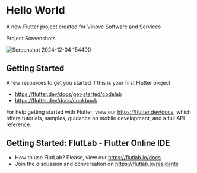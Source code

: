 # Hello World

A new Flutter project created for Vinove Software and Services

Project Screenshots

![Screenshot 2024-12-04 154400](https://github.com/user-attachments/assets/8bff405e-9c11-4712-8ca9-0b8982cc74ab)


## Getting Started

A few resources to get you started if this is your first Flutter project:

- https://flutter.dev/docs/get-started/codelab
- https://flutter.dev/docs/cookbook

For help getting started with Flutter, view our
https://flutter.dev/docs, which offers tutorials,
samples, guidance on mobile development, and a full API reference.

## Getting Started: FlutLab - Flutter Online IDE

- How to use FlutLab? Please, view our https://flutlab.io/docs
- Join the discussion and conversation on https://flutlab.io/residents
